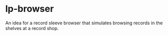 # lp-browser
An idea for a record sleeve browser that simulates browsing records in the shelves at a record shop.
